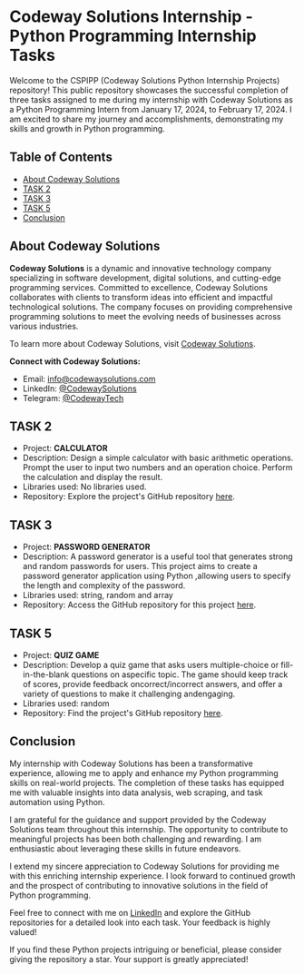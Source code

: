 # Codeway Solutions Internship - Python Programming Internship Tasks

Welcome to the CSPIPP (Codeway Solutions Python Internship Projects) repository! This public repository showcases the successful completion of three tasks assigned to me during my internship with Codeway Solutions as a Python Programming Intern from January 17, 2024, to February 17, 2024. I am excited to share my journey and accomplishments, demonstrating my skills and growth in Python programming.

## Table of Contents

- [About Codeway Solutions](#about-codeway-solutions)
- [TASK 2](#task-2)
- [TASK 3](#task-3)
- [TASK 5](#task-5)
- [Conclusion](#conclusion)

## About Codeway Solutions

**Codeway Solutions** is a dynamic and innovative technology company specializing in software development, digital solutions, and cutting-edge programming services. Committed to excellence, Codeway Solutions collaborates with clients to transform ideas into efficient and impactful technological solutions. The company focuses on providing comprehensive programming solutions to meet the evolving needs of businesses across various industries.

To learn more about Codeway Solutions, visit [Codeway Solutions](https://www.codeway.cloud/).

**Connect with Codeway Solutions:**
- Email: [info@codewaysolutions.com](mailto:contact@codeway.cloud)
- LinkedIn: [@CodewaySolutions](https://www.linkedin.com/company/codeway-solutions/)
- Telegram: [@CodewayTech](https://t.me/+NUj4JXTcTxwxODA9)
  
## TASK 2

- Project: **CALCULATOR**
- Description: Design a simple calculator with basic arithmetic operations. Prompt the user to input two numbers and an operation choice. Perform the calculation and display the result.
- Libraries used: No libraries used.
- Repository: Explore the project's GitHub repository [here](<https://github.com/parshv1234/CODEWAY/tree/85e2a0d8e081b886dbf3e1eb5aafe54e9995258f/Task2>).

## TASK 3

- Project: **PASSWORD GENERATOR**
- Description: A password generator is a useful tool that generates strong and random passwords for users. This project aims to create a password generator application using Python ,allowing users to specify the length and complexity of the password.
- Libraries used: string, random and array
- Repository: Access the GitHub repository for this project [here](<https://github.com/parshv1234/CODEWAY/tree/85e2a0d8e081b886dbf3e1eb5aafe54e9995258f/Task3>).

## TASK 5

- Project: **QUIZ GAME**
- Description: Develop a quiz game that asks users multiple-choice or fill-in-the-blank questions on aspecific topic. The game should keep track of scores, provide feedback oncorrect/incorrect answers, and offer a variety of questions to make it challenging andengaging.
- Libraries used: random
- Repository: Find the project's GitHub repository [here](<https://github.com/parshv1234/CODEWAY/tree/85e2a0d8e081b886dbf3e1eb5aafe54e9995258f/Task5>).

## Conclusion

My internship with Codeway Solutions has been a transformative experience, allowing me to apply and enhance my Python programming skills on real-world projects. The completion of these tasks has equipped me with valuable insights into data analysis, web scraping, and task automation using Python.

I am grateful for the guidance and support provided by the Codeway Solutions team throughout this internship. The opportunity to contribute to meaningful projects has been both challenging and rewarding. I am enthusiastic about leveraging these skills in future endeavors.

I extend my sincere appreciation to Codeway Solutions for providing me with this enriching internship experience. I look forward to continued growth and the prospect of contributing to innovative solutions in the field of Python programming.

Feel free to connect with me on [LinkedIn](<https://www.linkedin.com/in/parshv-modi>) and explore the GitHub repositories for a detailed look into each task. Your feedback is highly valued!

If you find these Python projects intriguing or beneficial, please consider giving the repository a star. Your support is greatly appreciated!
